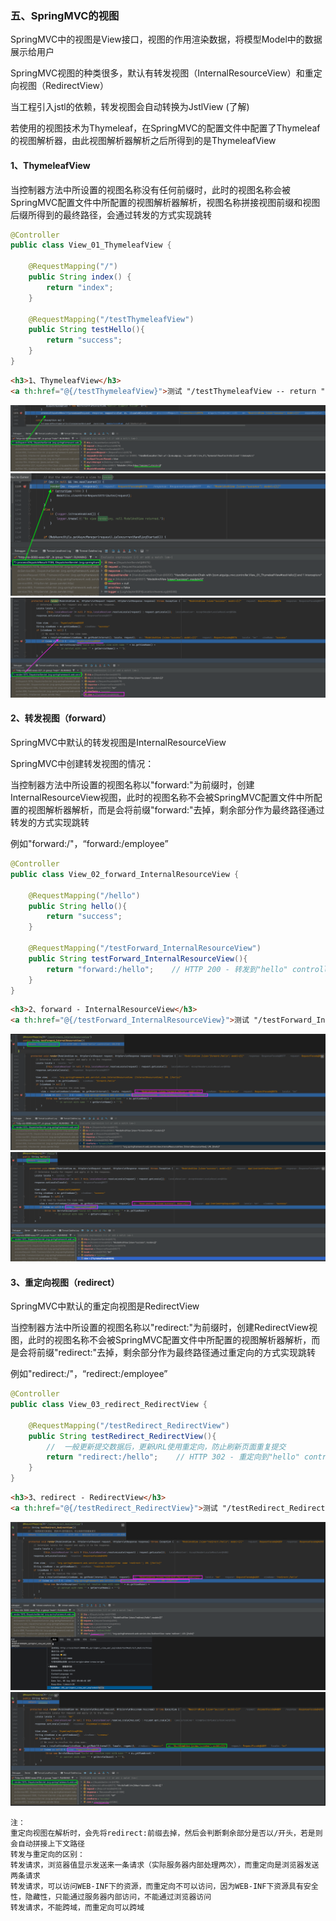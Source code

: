 ### 五、SpringMVC的视图
SpringMVC中的视图是View接口，视图的作用渲染数据，将模型Model中的数据展示给用户

SpringMVC视图的种类很多，默认有转发视图（InternalResourceView）和重定向视图（RedirectView）

当工程引入jstl的依赖，转发视图会自动转换为JstlView (了解)

若使用的视图技术为Thymeleaf，在SpringMVC的配置文件中配置了Thymeleaf的视图解析器，由此视图解析器解析之后所得到的是ThymeleafView
#### 1、ThymeleafView
当控制器方法中所设置的视图名称没有任何前缀时，此时的视图名称会被SpringMVC配置文件中所配置的视图解析器解析，视图名称拼接视图前缀和视图后缀所得到的最终路径，会通过转发的方式实现跳转
```java
@Controller
public class View_01_ThymeleafView {

    @RequestMapping("/")
    public String index() {
        return "index";
    }

    @RequestMapping("/testThymeleafView")
    public String testHello(){
        return "success";
    }
}
```
```html
<h3>1、ThymeleafView</h3>
<a th:href="@{/testThymeleafView}">测试 "/testThymeleafView -- return "success";" --> success.html</a><br/>
```
![01_ThymeleafView_Debug1.png](readme_pic/01_ThymeleafView_Debug1.png)
![01_ThymeleafView_Debug2.png](readme_pic/01_ThymeleafView_Debug2.png)
![01_ThymeleafView_Debug3.png](readme_pic/01_ThymeleafView_Debug3.png)

#### 2、转发视图（forward）
SpringMVC中默认的转发视图是InternalResourceView

SpringMVC中创建转发视图的情况：

当控制器方法中所设置的视图名称以"forward:"为前缀时，创建InternalResourceView视图，此时的视图名称不会被SpringMVC配置文件中所配置的视图解析器解析，而是会将前缀"forward:"去掉，剩余部分作为最终路径通过转发的方式实现跳转

例如"forward:/"，“forward:/employee”
```java
@Controller
public class View_02_forward_InternalResourceView {

    @RequestMapping("/hello")
    public String hello(){
        return "success";
    }

    @RequestMapping("/testForward_InternalResourceView")
    public String testForward_InternalResourceView(){
        return "forward:/hello";    // HTTP 200 - 转发到"hello" controller，URL不变
    }
}
```
```html
<h3>2、forward - InternalResourceView</h3>
<a th:href="@{/testForward_InternalResourceView}">测试 "/testForward_InternalResourceView -- return "forward:/hello";" --> success.html</a><br/>
```
![02_forward_InternalResourceView_Debug1.png](readme_pic/02_forward_InternalResourceView_Debug1.png)
![02_forward_InternalResourceView_Debug2.png](readme_pic/02_forward_InternalResourceView_Debug2.png)

#### 3、重定向视图（redirect）
SpringMVC中默认的重定向视图是RedirectView

当控制器方法中所设置的视图名称以"redirect:"为前缀时，创建RedirectView视图，此时的视图名称不会被SpringMVC配置文件中所配置的视图解析器解析，而是会将前缀"redirect:"去掉，剩余部分作为最终路径通过重定向的方式实现跳转

例如"redirect:/"，“redirect:/employee”
```java
@Controller
public class View_03_redirect_RedirectView {

    @RequestMapping("/testRedirect_RedirectView")
    public String testRedirect_RedirectView(){
        //  一般更新提交数据后，更新URL使用重定向，防止刷新页面重复提交
        return "redirect:/hello";    // HTTP 302 - 重定向到"hello" controller - URL改变
    }
}
```
```html
<h3>3、redirect - RedirectView</h3>
<a th:href="@{/testRedirect_RedirectView}">测试 "/testRedirect_RedirectView -- return "redirect:/hello";" --> success.html</a><br/>
```
![03_redirect_RedirectView_Debug1.png](readme_pic/03_redirect_RedirectView_Debug1.png)
![03_redirect_RedirectView_Debug2.png](readme_pic/03_redirect_RedirectView_Debug2.png)

```plain/text
注：
重定向视图在解析时，会先将redirect:前缀去掉，然后会判断剩余部分是否以/开头，若是则会自动拼接上下文路径
转发与重定向的区别：
转发请求，浏览器值显示发送来一条请求（实际服务器内部处理两次），而重定向是浏览器发送两条请求
转发请求，可以访问WEB-INF下的资源，而重定向不可以访问，因为WEB-INF下资源具有安全性，隐藏性，只能通过服务器内部访问，不能通过浏览器访问
转发请求，不能跨域，而重定向可以跨域
```